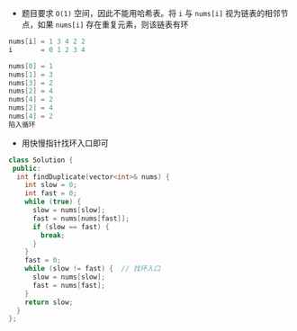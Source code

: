 * 题目要求 `O(1)` 空间，因此不能用哈希表。将 `i` 与 `nums[i]` 视为链表的相邻节点，如果 `nums[i]` 存在重复元素，则该链表有环

```cpp
nums[i] = 1 3 4 2 2
i       = 0 1 2 3 4

nums[0] = 1
nums[1] = 3
nums[3] = 2
nums[2] = 4
nums[4] = 2
nums[2] = 4
nums[4] = 2
陷入循环
```

* 用快慢指针找环入口即可

```cpp
class Solution {
 public:
  int findDuplicate(vector<int>& nums) {
    int slow = 0;
    int fast = 0;
    while (true) {
      slow = nums[slow];
      fast = nums[nums[fast]];
      if (slow == fast) {
        break;
      }
    }
    fast = 0;
    while (slow != fast) {  // 找环入口
      slow = nums[slow];
      fast = nums[fast];
    }
    return slow;
  }
};
```
